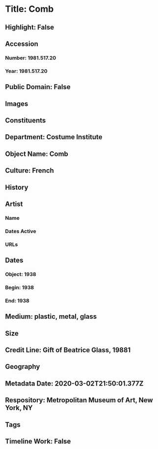 # Title: Comb
## Highlight: False
## Accession
### Number: 1981.517.20
### Year: 1981.517.20
## Public Domain: False
## Images
## Constituents
## Department: Costume Institute
## Object Name: Comb
## Culture: French
## History
## Artist
### Name
### Dates Active
### URLs
## Dates
### Object: 1938
### Begin: 1938
### End: 1938
## Medium: plastic, metal, glass
## Size
## Credit Line: Gift of Beatrice Glass, 19881
## Geography
## Metadata Date: 2020-03-02T21:50:01.377Z
## Respository: Metropolitan Museum of Art, New York, NY
## Tags
## Timeline Work: False